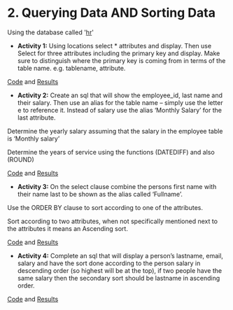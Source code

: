 # 2. Querying Data AND Sorting Data 
Using the database called '[hr](/Databases/hr.sql)'

* **Activity 1:** Using locations select * attributes and display. Then use Select for three attributes including the primary key and display. Make sure to distinguish where the primary key is coming from in terms of the table name. e.g. tablename, attribute.

[Code](</Querying Data AND Sorting Data/queryingDataAndSortingData.sql>) and [Results](</Querying Data AND Sorting Data/Querying Data AND Sorting Data - Activity 1.pdf>)

* **Activity 2:** Create an sql that will show the employee_id, last name and their salary. Then use an alias for the table name – simply use the letter e to reference it. Instead of salary use the alias ‘Monthly Salary’ for the last attribute.

Determine the yearly salary assuming that the salary in the employee table is ‘Monthly salary’

Determine the years of service using the functions (DATEDIFF) and also (ROUND)

[Code](</Querying Data AND Sorting Data/queryingDataAndSortingData.sql>) and [Results](</Querying Data AND Sorting Data/Querying Data AND Sorting Data - Activity 2.pdf>)

* **Activity 3:** On the select clause combine the persons first name with their name last to be shown as the alias called ‘Fullname’.

Use the ORDER BY clause to sort according to one of the attributes.

Sort according to two attributes, when not specifically mentioned next to the attributes it means an Ascending sort.

[Code](</Querying Data AND Sorting Data/queryingDataAndSortingData.sql>) and [Results](</Querying Data AND Sorting Data/Querying Data AND Sorting Data - Activity 3.pdf>)

* **Activity 4:** Complete an sql that will display a person’s lastname, email, salary and have the sort done according to the person salary in descending order (so highest will be at the top), if two people have the same salary then the secondary sort should be lastname in ascending order.

[Code](</Querying Data AND Sorting Data/queryingDataAndSortingData.sql>) and [Results](</Querying Data AND Sorting Data/Querying Data AND Sorting Data - Activity 4.pdf>)
